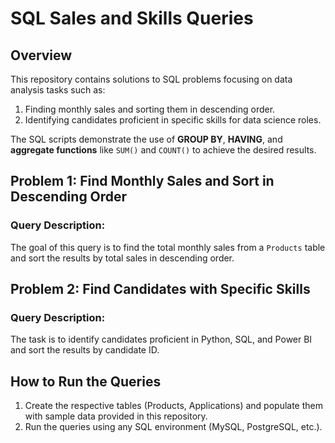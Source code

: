 # SQL Sales and Skills Queries

## Overview
This repository contains solutions to SQL problems focusing on data analysis tasks such as:
1. Finding monthly sales and sorting them in descending order.
2. Identifying candidates proficient in specific skills for data science roles.

The SQL scripts demonstrate the use of **GROUP BY**, **HAVING**, and **aggregate functions** like `SUM()` and `COUNT()` to achieve the desired results.

## Problem 1: Find Monthly Sales and Sort in Descending Order
### Query Description:
The goal of this query is to find the total monthly sales from a `Products` table and sort the results by total sales in descending order.

## Problem 2: Find Candidates with Specific Skills
### Query Description:
The task is to identify candidates proficient in Python, SQL, and Power BI and sort the results by candidate ID.

## How to Run the Queries
1. Create the respective tables (Products, Applications) and populate them with sample data provided in this repository.
2. Run the queries using any SQL environment (MySQL, PostgreSQL, etc.).

